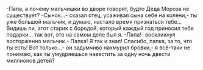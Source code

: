   -Папа, а почему мальчишки во дворе говорят, будто Деда Мороза не существует?
-Сынок...- сказал отец, усаживая сына себе на колени,- ты уже большой мальчик, и думаю, настало время признаться тебе... Видишь ли, этот старик с бородой, который каждый год приносил тебе подарки... так вот, это на самом деле был я.
-Папа!- воскликнул восторженно мальчик.- Папка! Я так и знал! Спасибо, папка, за то, что ты есть! Вот только...- он задумчиво нахмурил бровки,- я всё-таки не понимаю, как ты умудряешься навестить за одну ночь двести миллионов детей?    